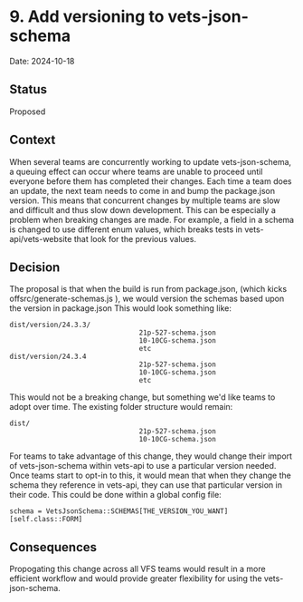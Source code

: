 # 9. Add versioning to vets-json-schema

Date: 2024-10-18

## Status

Proposed

## Context

When several teams are concurrently working to update vets-json-schema, a queuing effect can occur where teams are unable to proceed until everyone before them has completed their changes.
Each time a team does an update, the next team needs to come in and bump the package.json version.  This means that concurrent changes by multiple teams are slow and difficult and thus slow down development.
This can be especially a problem when breaking changes are made.  For example, a field in a schema is changed to use different enum values, which breaks tests in vets-api/vets-website that look for the previous values.

## Decision

The proposal is that when the build is run from package.json, (which kicks offsrc/generate-schemas.js ), we would version the schemas based upon the version in package.json
This would look something like:
```
dist/version/24.3.3/
                                21p-527-schema.json
                                10-10CG-schema.json
                                etc
dist/version/24.3.4
                                21p-527-schema.json
                                10-10CG-schema.json
                                etc
```

This would not be a breaking change, but something we'd like teams to adopt over time.
The existing folder structure would remain:
```
dist/
                                21p-527-schema.json
                                10-10CG-schema.json
```
For teams to take advantage of this change, they would change their import of vets-json-schema within vets-api to use a particular version needed.
Once teams start to opt-in to this, it would mean that when they change the schema they reference in vets-api, they can use that particular version in their code.
This could be done within a global config file:
```
schema = VetsJsonSchema::SCHEMAS[THE_VERSION_YOU_WANT][self.class::FORM]
```

## Consequences

Propogating this change across all VFS teams would result in a more efficient workflow and would provide greater flexibility for using the vets-json-schema.
